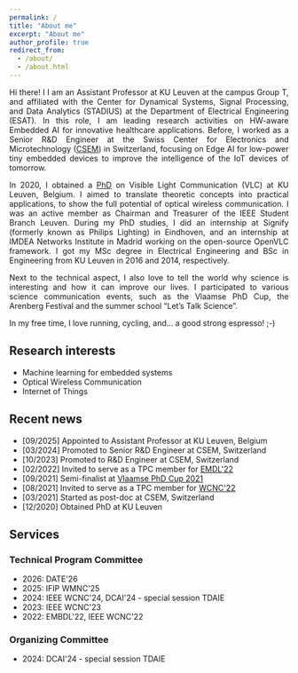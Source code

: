 ```yaml
---
permalink: /
title: "About me"
excerpt: "About me"
author_profile: true
redirect_from: 
  - /about/
  - /about.html
---
```


<div style="text-align: justify">
Hi there! I I am an Assistant Professor at KU Leuven at the campus Group T, and affiliated with the Center for Dynamical Systems, Signal Processing, and Data Analytics (STADIUS) at the Department of Electrical Engineering (ESAT). In this role, I am leading research activities on HW-aware Embedded AI for innovative healthcare applications. Before, I worked as a Senior R&D Engineer at the Swiss Center for Electronics and Microtechnology (<a href="https://csem.ch">CSEM</a>) in Switzerland, focusing on Edge AI for low-power tiny embedded devices to improve the intelligence of the IoT devices of tomorrow.
</div>
<p></p> 
<div style="text-align: justify">
In 2020, I obtained a <a href="https://lirias.kuleuven.be/handle/123456789/663278">PhD</a> on Visible Light Communication (VLC) at KU Leuven, Belgium. I aimed to translate theoretic concepts into practical applications, to show the full potential of optical wireless communication. I was an active member as Chairman and Treasurer of the IEEE Student Branch Leuven. During my PhD studies, I did an internship at Signify (formerly known as Philips Lighting) in Eindhoven, and an internship at IMDEA Networks Institute in Madrid working on the open-source OpenVLC framework. I got my MSc degree in Electrical Engineering and BSc in Engineering from KU Leuven in 2016 and 2014, respectively.
</div>
<p></p> 
<div style="text-align: justify">
Next to the technical aspect, I also love to tell the world why science is interesting and how it can improve our lives. I participated to various science communication events, such as the Vlaamse PhD Cup, the Arenberg Festival and the summer school “Let’s Talk Science”.
</div>
<p></p> 
<div style="text-align: justify">
In my free time, I love running, cycling, and… a good strong espresso! ;-)
</div>

## Research interests
- Machine learning for embedded systems
- Optical Wireless Communication
- Internet of Things

## Recent news
- \[09/2025\] Appointed to Assistant Professor at KU Leuven, Belgium
- \[03/2024\] Promoted to Senior R&D Engineer at CSEM, Switzerland
- \[10/2023\] Promoted to R&D Engineer at CSEM, Switzerland
- \[02/2022\] Invited to serve as a TPC member for [EMDL'22](https://emdl22.github.io/)
- \[09/2021\] Semi-finalist at [Vlaamse PhD Cup 2021](https://www.phdcup.be/editie-2021)
- \[08/2021\] Invited to serve as a TPC member for [WCNC'22](https://wcnc2022.ieee-wcnc.org/)
- \[03/2021\] Started as post-doc at CSEM, Switzerland
- \[12/2020\] Obtained PhD at KU Leuven

## Services
### Technical Program Committee
- 2026: DATE'26
- 2025: IFIP WMNC'25
- 2024: IEEE WCNC'24, DCAI'24 - special session TDAIE
- 2023: IEEE WCNC'23
- 2022: EMBDL'22, IEEE WCNC'22

### Organizing Committee
- 2024: DCAI'24 - special session TDAIE
